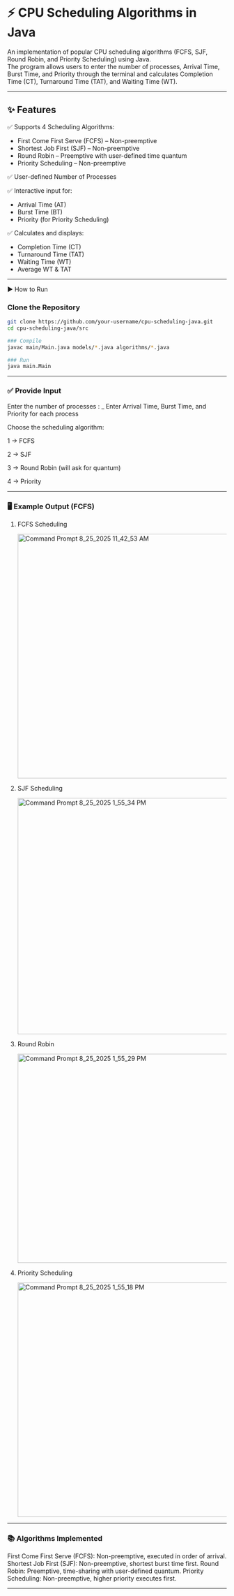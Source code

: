 # ⚡ CPU Scheduling Algorithms in Java

An implementation of popular CPU scheduling algorithms (FCFS, SJF, Round Robin, and Priority Scheduling) using Java.  
The program allows users to enter the number of processes, Arrival Time, Burst Time, and Priority through the terminal and calculates Completion Time (CT), Turnaround Time (TAT), and Waiting Time (WT).

---

## ✨ Features

✅ Supports 4 Scheduling Algorithms:
- First Come First Serve (FCFS) – Non-preemptive  
- Shortest Job First (SJF) – Non-preemptive  
- Round Robin – Preemptive with user-defined time quantum  
- Priority Scheduling – Non-preemptive  

✅ User-defined Number of Processes 

✅ Interactive input for:
- Arrival Time (AT)
- Burst Time (BT)
- Priority (for Priority Scheduling)

✅ Calculates and displays:
- Completion Time (CT)
- Turnaround Time (TAT)
- Waiting Time (WT)
- Average WT & TAT

---

▶ How to Run

### Clone the Repository
```bash
git clone https://github.com/your-username/cpu-scheduling-java.git
cd cpu-scheduling-java/src

### Compile
javac main/Main.java models/*.java algorithms/*.java

### Run
java main.Main

```
---

### ✅ Provide Input

Enter the number of processes : _
Enter Arrival Time, Burst Time, and Priority for each process

Choose the scheduling algorithm:

1 → FCFS

2 → SJF

3 → Round Robin (will ask for quantum)

4 → Priority

---

### 🖥 Example Output (FCFS)

1. FCFS Scheduling

   <img width="713" height="560" alt="Command Prompt 8_25_2025 11_42_53 AM" src="https://github.com/user-attachments/assets/0bbb7835-0729-4b3b-ab36-053a66169bdc" />

2. SJF Scheduling

   <img width="628" height="541" alt="Command Prompt 8_25_2025 1_55_34 PM" src="https://github.com/user-attachments/assets/d7d23ee4-0014-42f4-bbdd-ee9f70e00d76" />

3. Round Robin

   <img width="564" height="479" alt="Command Prompt 8_25_2025 1_55_29 PM" src="https://github.com/user-attachments/assets/12bbb421-90ea-4f25-94c1-d5a06441c322" />

   
5. Priority Scheduling

   <img width="539" height="537" alt="Command Prompt 8_25_2025 1_55_18 PM" src="https://github.com/user-attachments/assets/77643899-3a8c-4df7-8c8c-f70af01ab755" />

---

### 📚 Algorithms Implemented

First Come First Serve (FCFS): Non-preemptive, executed in order of arrival.
Shortest Job First (SJF): Non-preemptive, shortest burst time first.
Round Robin: Preemptive, time-sharing with user-defined quantum.
Priority Scheduling: Non-preemptive, higher priority executes first.

---
